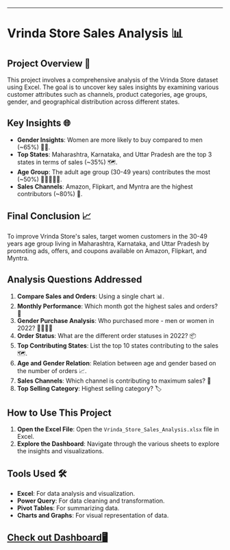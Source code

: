 
---

# Vrinda Store Sales Analysis 📊

## Project Overview 🚀
This project involves a comprehensive analysis of the Vrinda Store dataset using Excel. The goal is to uncover key sales insights by examining various customer attributes such as channels, product categories, age groups, gender, and geographical distribution across different states.

## Key Insights 🌐
- **Gender Insights**: Women are more likely to buy compared to men (~65%) 👩🏻.
- **Top States**: Maharashtra, Karnataka, and Uttar Pradesh are the top 3 states in terms of sales (~35%) 🗺️.
- **Age Group**: The adult age group (30-49 years) contributes the most (~50%) 🧔🏻‍♀️👵🏻.
- **Sales Channels**: Amazon, Flipkart, and Myntra are the highest contributors (~80%) 🛒.

## Final Conclusion 📈
To improve Vrinda Store's sales, target women customers in the 30-49 years age group living in Maharashtra, Karnataka, and Uttar Pradesh by promoting ads, offers, and coupons available on Amazon, Flipkart, and Myntra.

## Analysis Questions Addressed
1. **Compare Sales and Orders**: Using a single chart 📊.
2. **Monthly Performance**: Which month got the highest sales and orders? 📅
3. **Gender Purchase Analysis**: Who purchased more - men or women in 2022? 👨🏻👩🏻
4. **Order Status**: What are the different order statuses in 2022? 📦
5. **Top Contributing States**: List the top 10 states contributing to the sales 🗺️.
6. **Age and Gender Relation**: Relation between age and gender based on the number of orders 📈.
7. **Sales Channels**: Which channel is contributing to maximum sales? 🛒
8. **Top Selling Category**: Highest selling category? 🏷️

## How to Use This Project
1. **Open the Excel File**: Open the `Vrinda_Store_Sales_Analysis.xlsx` file in Excel.
2. **Explore the Dashboard**: Navigate through the various sheets to explore the insights and visualizations.

## Tools Used 🛠️
- **Excel**: For data analysis and visualization.
- **Power Query**: For data cleaning and transformation.
- **Pivot Tables**: For summarizing data.
- **Charts and Graphs**: For visual representation of data.
  
## [Check out Dashboard🖥️](https://www.linkedin.com/feed/update/urn:li:activity:7241818968867418113/)


